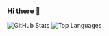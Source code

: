 ### Hi there 👋

<!--
**hectorqin/hectorqin** is a ✨ _special_ ✨ repository because its `README.md` (this file) appears on your GitHub profile.

Here are some ideas to get you started:

- 🔭 I’m currently working on ...
- 🌱 I’m currently learning ...
- 👯 I’m looking to collaborate on ...
- 🤔 I’m looking for help with ...
- 💬 Ask me about ...
- 📫 How to reach me: ...
- 😄 Pronouns: ...
- ⚡ Fun fact: ...
-->

![GitHub Stats](https://github-readme-stats.vercel.app/api?username=hectorqin&show_icons=true&&line_height=40)
![Top Languages](https://github-readme-stats.vercel.app/api/top-langs/?username=hectorqin&show_icons=true)
